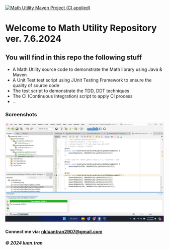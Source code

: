[![Math Utility Maven Project (CI applied)](https://github.com/ngckinhluan/math-util-1808/actions/workflows/ci-script.yml/badge.svg)](https://github.com/ngckinhluan/math-util-1808/actions/workflows/ci-script.yml)
# Welcome to Math Utility Repository ver. 7.6.2024

## You will find in this repo the following stuff

* A Math Utility source code to demonstrate the Math library using Java & Maven
* A Unit Test test script using JUnit Testing Framework to ensure the quality of source code
* The test script to demonstrate the TDD, DDT techniques
* The CI (Continuous Integration) script to apply CI process 
* ...

### Screenshots
![Source code and Unit Test](https://github.com/ngckinhluan/math-util-1808/blob/main/screenshots/Screenshot%202024-06-04%20122319.png)


#### Connect me via: nkluantran2907@gmail.com

##### &#169; 2024 luan.tran

